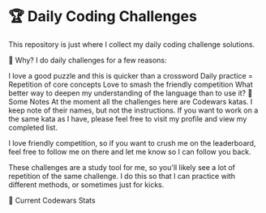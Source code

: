 # 🏆 Daily Coding Challenges
This repository is just where I collect my daily coding challenge solutions.

🤔 Why?
I do daily challenges for a few reasons:

I love a good puzzle and this is quicker than a crossword
Daily practice = Repetition of core concepts
Love to smash the friendly competition
What better way to deepen my understanding of the language than to use it?
📓 Some Notes
At the moment all the challenges here are Codewars katas. I keep note of their names, but not the instructions. If you want to work on a the same kata as I have, please feel free to visit my profile and view my completed list.

I love friendly competition, so if you want to crush me on the leaderboard, feel free to follow me on there and let me know so I can follow you back.

These challenges are a study tool for me, so you'll likely see a lot of repetition of the same challenge. I do this so that I can practice with different methods, or sometimes just for kicks.

🏅 Current Codewars Stats
